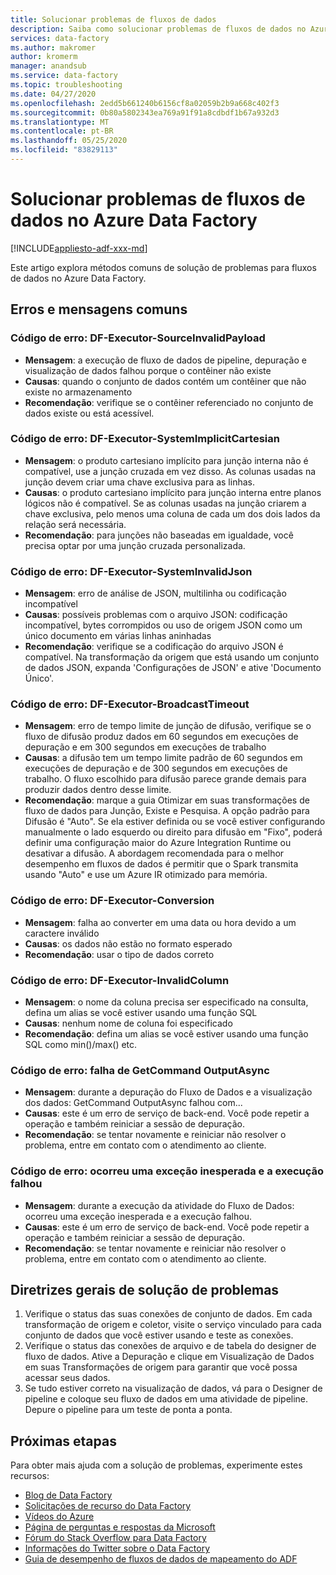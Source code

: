 ```yaml
---
title: Solucionar problemas de fluxos de dados
description: Saiba como solucionar problemas de fluxos de dados no Azure Data Factory.
services: data-factory
ms.author: makromer
author: kromerm
manager: anandsub
ms.service: data-factory
ms.topic: troubleshooting
ms.date: 04/27/2020
ms.openlocfilehash: 2edd5b661240b6156cf8a02059b2b9a668c402f3
ms.sourcegitcommit: 0b80a5802343ea769a91f91a8cdbdf1b67a932d3
ms.translationtype: MT
ms.contentlocale: pt-BR
ms.lasthandoff: 05/25/2020
ms.locfileid: "83829113"
---
```

# <a name="troubleshoot-data-flows-in-azure-data-factory"></a>Solucionar problemas de fluxos de dados no Azure Data Factory

[!INCLUDE[appliesto-adf-xxx-md](includes/appliesto-adf-xxx-md.md)]

Este artigo explora métodos comuns de solução de problemas para fluxos de dados no Azure Data Factory.

## <a name="common-errors-and-messages"></a>Erros e mensagens comuns

### <a name="error-code-df-executor-sourceinvalidpayload"></a>Código de erro: DF-Executor-SourceInvalidPayload
- **Mensagem**: a execução de fluxo de dados de pipeline, depuração e visualização de dados falhou porque o contêiner não existe
- **Causas**: quando o conjunto de dados contém um contêiner que não existe no armazenamento
- **Recomendação**: verifique se o contêiner referenciado no conjunto de dados existe ou está acessível.

### <a name="error-code-df-executor-systemimplicitcartesian"></a>Código de erro: DF-Executor-SystemImplicitCartesian

- **Mensagem**: o produto cartesiano implícito para junção interna não é compatível, use a junção cruzada em vez disso. As colunas usadas na junção devem criar uma chave exclusiva para as linhas.
- **Causas**: o produto cartesiano implícito para junção interna entre planos lógicos não é compatível. Se as colunas usadas na junção criarem a chave exclusiva, pelo menos uma coluna de cada um dos dois lados da relação será necessária.
- **Recomendação**: para junções não baseadas em igualdade, você precisa optar por uma junção cruzada personalizada.

### <a name="error-code-df-executor-systeminvalidjson"></a>Código de erro: DF-Executor-SystemInvalidJson

- **Mensagem**: erro de análise de JSON, multilinha ou codificação incompatível
- **Causas**: possíveis problemas com o arquivo JSON: codificação incompatível, bytes corrompidos ou uso de origem JSON como um único documento em várias linhas aninhadas
- **Recomendação**: verifique se a codificação do arquivo JSON é compatível. Na transformação da origem que está usando um conjunto de dados JSON, expanda 'Configurações de JSON' e ative 'Documento Único'.
 
### <a name="error-code-df-executor-broadcasttimeout"></a>Código de erro: DF-Executor-BroadcastTimeout

- **Mensagem**: erro de tempo limite de junção de difusão, verifique se o fluxo de difusão produz dados em 60 segundos em execuções de depuração e em 300 segundos em execuções de trabalho
- **Causas**: a difusão tem um tempo limite padrão de 60 segundos em execuções de depuração e de 300 segundos em execuções de trabalho. O fluxo escolhido para difusão parece grande demais para produzir dados dentro desse limite.
- **Recomendação**: marque a guia Otimizar em suas transformações de fluxo de dados para Junção, Existe e Pesquisa. A opção padrão para Difusão é "Auto". Se ela estiver definida ou se você estiver configurando manualmente o lado esquerdo ou direito para difusão em "Fixo", poderá definir uma configuração maior do Azure Integration Runtime ou desativar a difusão. A abordagem recomendada para o melhor desempenho em fluxos de dados é permitir que o Spark transmita usando "Auto" e use um Azure IR otimizado para memória.

### <a name="error-code-df-executor-conversion"></a>Código de erro: DF-Executor-Conversion

- **Mensagem**: falha ao converter em uma data ou hora devido a um caractere inválido
- **Causas**: os dados não estão no formato esperado
- **Recomendação**: usar o tipo de dados correto

### <a name="error-code-df-executor-invalidcolumn"></a>Código de erro: DF-Executor-InvalidColumn

- **Mensagem**: o nome da coluna precisa ser especificado na consulta, defina um alias se você estiver usando uma função SQL
- **Causas**: nenhum nome de coluna foi especificado
- **Recomendação**: defina um alias se você estiver usando uma função SQL como min()/max() etc.

### <a name="error-code-getcommand-outputasync-failed"></a>Código de erro: falha de GetCommand OutputAsync

- **Mensagem**: durante a depuração do Fluxo de Dados e a visualização dos dados: GetCommand OutputAsync falhou com...
- **Causas**: este é um erro de serviço de back-end. Você pode repetir a operação e também reiniciar a sessão de depuração.
- **Recomendação**: se tentar novamente e reiniciar não resolver o problema, entre em contato com o atendimento ao cliente.

### <a name="error-code-hit-unexpected-exception-and-execution-failed"></a>Código de erro: ocorreu uma exceção inesperada e a execução falhou

- **Mensagem**: durante a execução da atividade do Fluxo de Dados: ocorreu uma exceção inesperada e a execução falhou.
- **Causas**: este é um erro de serviço de back-end. Você pode repetir a operação e também reiniciar a sessão de depuração.
- **Recomendação**: se tentar novamente e reiniciar não resolver o problema, entre em contato com o atendimento ao cliente.

## <a name="general-troubleshooting-guidance"></a>Diretrizes gerais de solução de problemas

1. Verifique o status das suas conexões de conjunto de dados. Em cada transformação de origem e coletor, visite o serviço vinculado para cada conjunto de dados que você estiver usando e teste as conexões.
1. Verifique o status das conexões de arquivo e de tabela do designer de fluxo de dados. Ative a Depuração e clique em Visualização de Dados em suas Transformações de origem para garantir que você possa acessar seus dados.
1. Se tudo estiver correto na visualização de dados, vá para o Designer de pipeline e coloque seu fluxo de dados em uma atividade de pipeline. Depure o pipeline para um teste de ponta a ponta.

## <a name="next-steps"></a>Próximas etapas

Para obter mais ajuda com a solução de problemas, experimente estes recursos:
*  [Blog de Data Factory](https://azure.microsoft.com/blog/tag/azure-data-factory/)
*  [Solicitações de recurso do Data Factory](https://feedback.azure.com/forums/270578-data-factory)
*  [Vídeos do Azure](https://azure.microsoft.com/resources/videos/index/?sort=newest&services=data-factory)
*  [Página de perguntas e respostas da Microsoft](https://docs.microsoft.com/answers/topics/azure-data-factory.html)
*  [Fórum do Stack Overflow para Data Factory](https://stackoverflow.com/questions/tagged/azure-data-factory)
*  [Informações do Twitter sobre o Data Factory](https://twitter.com/hashtag/DataFactory)
*  [Guia de desempenho de fluxos de dados de mapeamento do ADF](concepts-data-flow-performance.md)
